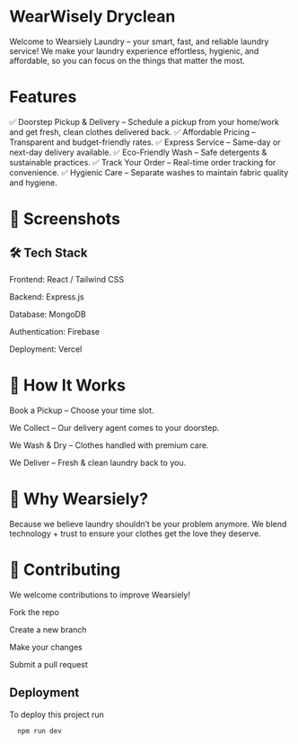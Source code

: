
# WearWisely Dryclean
Welcome to Wearsiely Laundry – your smart, fast, and reliable laundry service! We make your laundry experience effortless, hygienic, and affordable, so you can focus on the things that matter the most.

# Features
✅ Doorstep Pickup & Delivery – Schedule a pickup from your home/work and get fresh, clean clothes delivered back. ✅ Affordable Pricing – Transparent and budget-friendly rates. ✅ Express Service – Same-day or next-day delivery available. ✅ Eco-Friendly Wash – Safe detergents & sustainable practices. ✅ Track Your Order – Real-time order tracking for convenience. ✅ Hygienic Care – Separate washes to maintain fabric quality and hygiene.


# 📸 Screenshots


## 🛠 Tech Stack
Frontend: React / Tailwind CSS

Backend: Express.js

Database: MongoDB

Authentication:  Firebase

Deployment: Vercel

# 📲 How It Works

Book a Pickup – Choose your time slot.

We Collect – Our delivery agent comes to your doorstep.

We Wash & Dry – Clothes handled with premium care.

We Deliver – Fresh & clean laundry back to you.

# 🌟 Why Wearsiely?
Because we believe laundry shouldn’t be your problem anymore. We blend technology + trust to ensure your clothes get the love they deserve.

# 🤝 Contributing
We welcome contributions to improve Wearsiely!

Fork the repo

Create a new branch

Make your changes

Submit a pull request

## Deployment

To deploy this project run

```bash
  npm run dev
```

